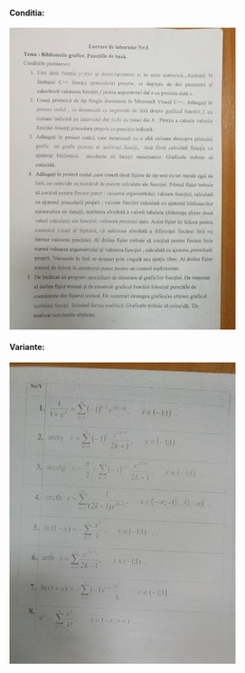 <h4> Conditia: </h4>
<p>
<img src="conditia.jpg" width="400" title="conditia">
</p>
<h4> Variante: </h4>
<img src="variante.jpeg" width="400" title="variante">

